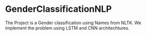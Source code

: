 # GenderClassificationNLP
The Project is a Gender classification using Names from NLTK. We implement the problem using LSTM and CNN architechtures.
